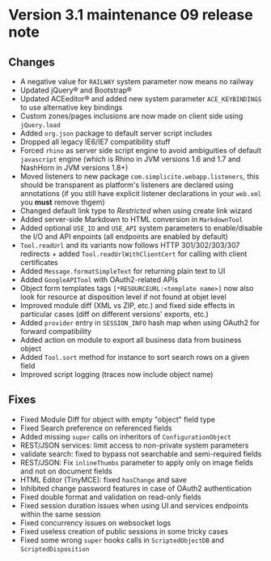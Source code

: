 Version 3.1 maintenance 09 release note
=======================================

Changes
-------

- A negative value for `RAILWAY` system parameter now means no railway
- Updated jQuery&reg; and Bootstrap&reg;
- Updated ACEeditor&reg; and added new system parameter `ACE_KEYBINDINGS` to use alternative key bindings
- Custom zones/pages inclusions are now made on client side using `jQuery.load`
- Added `org.json` package to default server script includes
- Dropped all legacy IE6/IE7 compatibility stuff
- Forced `rhino` as server side script engine to avoid ambiguities of default `javascript` engine (which is Rhino in JVM versions 1.6 and 1.7 and NashHorn in JVM versions 1.8+)
- Moved listeners to new package `com.simplicite.webapp.listeners`, this should be transparent as platform's listeners are declared using annotations
  (if you still have explicit listener declarations in your `web.xml` you **must** remove thgem)
- Changed default link type to _Restricted_ when using create link wizard
- Added server-side Markdown to HTML conversion in `MarkdownTool`
- Added optional `USE_IO` and `USE_API` system parameters to enable/disable the I/O and API enpoints (all endpoints are enabled by default)
- `Tool.readUrl` and its variants now follows HTTP 301/302/303/307 redirects + added `Tool.readUrlWithClientCert` for calling with client certificates
- Added `Message.formatSimpleText` for returning plain text to UI
- Added `GoogleAPITool` with OAuth2-related APIs
- Object form templates tags `[*RESOURCEURL:<template name>]` now also look for resource at disposition level if not found at objet level
- Improved module diff (XML vs ZIP, etc.) and fixed side effects in particular cases (diff on different versions' exports, etc.)
- Added `provider` entry in `SESSION_INFO` hash map when using OAuth2 for forward compatibility
- Added action on module to export all business data from business object
- Added `Tool.sort` method for instance to sort search rows on a given field
- Improved script logging (traces now include object name)

Fixes
-----

- Fixed Module Diff for object with empty "object" field type 
- Fixed Search preference on referenced fields
- Added missing `super` calls on inheritors of `ConfigurationObject`
- REST/JSON services: limit access to non-private system parameters
- validate search: fixed to bypass not searchable and semi-required fields
- REST/JSON: Fix `inlineThumbs` parameter to apply only on image fields and not on document fields
- HTML Editor (TinyMCE): fixed `hasChange` and save
- Inhibited change password features in case of OAuth2 authentication
- Fixed double format and validation on read-only fields
- Fixed session duration issues when using UI and services endpoints within the same session
- Fixed concurrency issues on websocket logs
- Fixed useless creation of public sessions in some tricky cases
- Fixed some wrong `super` hooks calls in `ScriptedObjectDB` and `ScriptedDisposition`